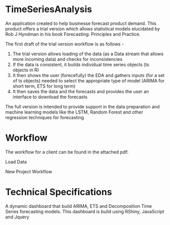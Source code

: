 # TimeSeriesAnalysis
An application created to help businesse forecast product demand. This product offers a trial version which allows statistical models elucidated by Rob J Hyndman in his book Forecasting: Principles and Practice.

The first draft of the trial version workflow is as follows - 
1) The trial version allows loading of the data (as a Data stream that allows more incoming data) and checks for inconsistencies
2) If the data is consistent, it builds individual time series objects (ts objects in R)
3) It then shows the user (forecefully) the EDA and gathers inputs (for a set of ts objects) needed to select the appropriate type of model (ARIMA for short term, ETS for long term)
4) It then saves the data and the forecasts and provides the user an interface to download the forecasts

The full version is intended to provide support in the data preparation and machine learning models like the LSTM, Random Forest and other regression techniques for forecasting

# Workflow
The workflow for a client can be found in the attached pdf: 

Load Data

New Project Workflow

# Technical Specifications
A dynamic dashboard that build ARIMA, ETS and Decomposition Time Series forecasting models.
This dashboard is build using RShiny, JavaScript and Jquery
